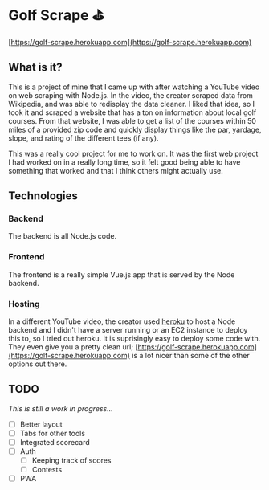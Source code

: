 # Golf Scrape :golf:

[https://golf-scrape.herokuapp.com](https://golf-scrape.herokuapp.com)

## What is it?

This is a project of mine that I came up with after watching a YouTube video on web scraping with Node.js. In the video, the creator scraped data from Wikipedia, and was able to redisplay the data cleaner. I liked that idea, so I took it and scraped a website that has a ton on information about local golf courses. From that website, I was able to get a list of the courses within 50 miles of a provided zip code and quickly display things like the par, yardage, slope, and rating of the different tees (if any).

This was a really cool project for me to work on. It was the first web project I had worked on in a really long time, so it felt good being able to have something that worked and that I think others might actually use.

## Technologies

### Backend

The backend is all Node.js code.

### Frontend

The frontend is a really simple Vue.js app that is served by the Node backend.

### Hosting

In a different YouTube video, the creator used [heroku](https://heroku.com) to host a Node backend and I didn't have a server running or an EC2 instance to deploy this to, so I tried out heroku. It is suprisingly easy to deploy some code with. They even give you a pretty clean url; [https://golf-scrape.herokuapp.com](https://golf-scrape.herokuapp.com) is a lot nicer than some of the other options out there.

## TODO

_This is still a work in progress..._

- [ ] Better layout
- [ ] Tabs for other tools
- [ ] Integrated scorecard
- [ ] Auth
  - [ ] Keeping track of scores
  - [ ] Contests
- [ ] PWA
